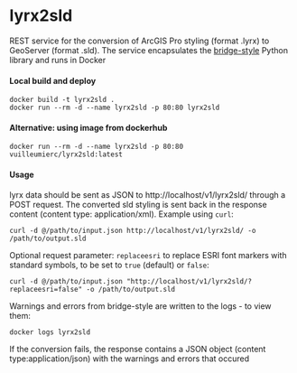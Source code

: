 # lyrx2sld
REST service for the conversion of ArcGIS Pro styling (format .lyrx) to GeoServer (format .sld). The service encapsulates the [bridge-style](https://github.com/camptocamp/bridge-style) Python library and runs in Docker

#### Local build and deploy
```
docker build -t lyrx2sld .
docker run --rm -d --name lyrx2sld -p 80:80 lyrx2sld
```

#### Alternative: using image from dockerhub
```
docker run --rm -d --name lyrx2sld -p 80:80 vuilleumierc/lyrx2sld:latest
```

#### Usage
lyrx data should be sent as JSON to http://localhost/v1/lyrx2sld/ through a POST request. The converted sld styling is sent back in the response content (content type: application/xml). Example using `curl`:
```
curl -d @/path/to/input.json http://localhost/v1/lyrx2sld/ -o /path/to/output.sld
```

Optional request parameter: `replaceesri` to replace ESRI font markers with standard symbols, to be set to `true` (default) or `false`:
```
curl -d @/path/to/input.json "http://localhost/v1/lyrx2sld/?replaceesri=false" -o /path/to/output.sld

```
Warnings and errors from bridge-style are written to the logs - to view them:
```
docker logs lyrx2sld
```

If the conversion fails, the response contains a JSON object (content type:application/json) with the warnings and errors that occured
